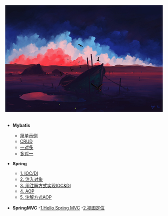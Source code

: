 

<div align="center"><img width="600" height="340" src="https://github.com/NTFSk/JavaLearning/blob/master/pictures/readme_pictrues/wallhaven-13mk9v.jpg"/></div>
<br>


* __Mybatis__
	- [简单示例](https://github.com/NTFSk/JavaLearning/blob/master/source/Mybatis/1.%E4%B8%80%E4%B8%AA%E7%AE%80%E5%8D%95%E7%9A%84%E7%A4%BA%E4%BE%8B.md)
	- [CRUD](https://github.com/NTFSk/JavaLearning/blob/master/source/Mybatis/2.CRUD.md)
	- [一对多](https://github.com/NTFSk/JavaLearning/blob/master/source/Mybatis/3.mybatis%E4%B8%AD%E7%9A%84%E4%B8%80%E5%AF%B9%E5%A4%9A.md)
	- [多对一](https://github.com/NTFSk/JavaLearning/blob/master/source/Mybatis/4.mybatis%E4%B8%AD%E7%9A%84%E5%A4%9A%E5%AF%B9%E4%B8%80.md) 

* __Spring__
	- [1. IOC/DI](./Spring/IOC&DI.md)
	- [2. 注入对象](./Spring/注入对象.md)
	- [3. 用注解方式实现IOC&DI](./Spring/用注解方式实现IOC&DI.md)
	- [4. AOP](./Spring/AOP.md)
	- [5. 注解方式AOP](./Spring/注解AOP.md)


* __SpringMVC__
	-[1.Hello Spring MVC](./SpringMVC/Hello-SpringMVC.md)
	-[2.视图定位](./SpringMVC/视图定位.md)